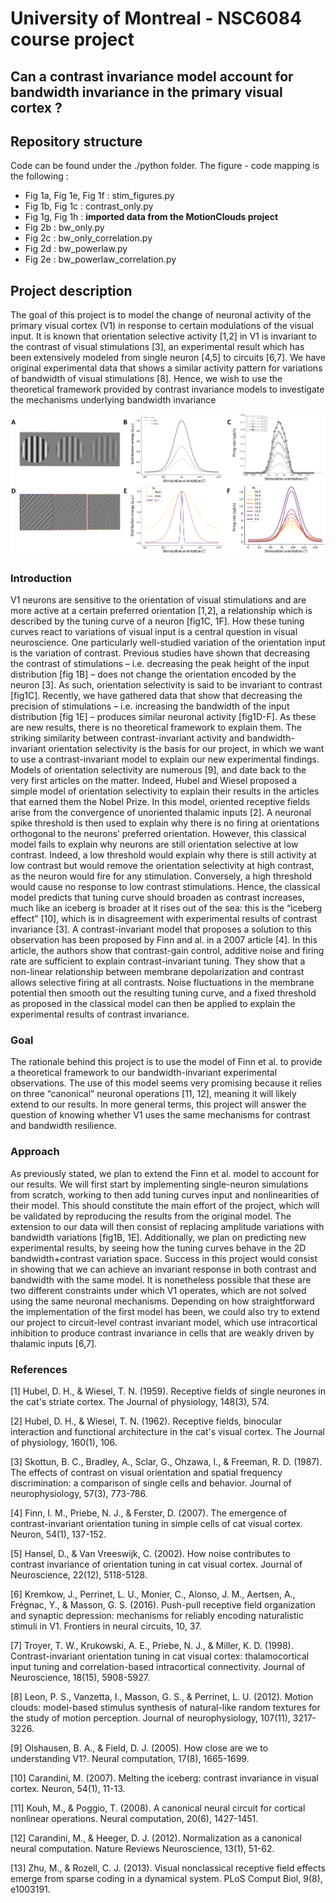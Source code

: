 # University of Montreal - NSC6084 course project
## Can a contrast invariance model account for bandwidth invariance in the primary visual cortex ?
## Repository structure
Code can be found under the ./python folder. The figure - code mapping is the following :
* Fig 1a, Fig 1e, Fig 1f : stim_figures.py
* Fig 1b, Fig 1c : contrast_only.py
* Fig 1g, Fig 1h : **imported data from the MotionClouds project**
* Fig 2b : bw_only.py
* Fig 2c : bw_only_correlation.py
* Fig 2d : bw_powerlaw.py
* Fig 2e : bw_powerlaw_correlation.py



## Project description
The goal of this project is to model the change of neuronal activity of the primary visual cortex (V1) in response to certain modulations of the visual input. It is known that orientation selective activity [1,2] in V1 is invariant to the contrast of visual stimulations [3], an experimental result which has been extensively modeled from single neuron [4,5] to circuits [6,7]. We have original experimental data that shows a similar activity pattern for variations of bandwidth of visual stimulations [8]. Hence, we wish to use the theoretical framework provided by contrast invariance models to investigate the mechanisms underlying bandwidth invariance

![Could not display figure 1](./misc/stim.png)

### Introduction
V1 neurons are sensitive to the orientation of visual stimulations and are more active at a certain preferred orientation [1,2], a relationship which is described by the tuning curve of a neuron [fig1C, 1F]. How these tuning curves react to variations of visual input is a central question in visual neuroscience. One particularly well-studied variation of the orientation input is the variation of contrast. Previous studies have shown that decreasing the contrast of stimulations – i.e. decreasing the peak height of the input distribution [fig 1B] – does not change the orientation encoded by the neuron [3]. As such, orientation selectivity is said to be invariant to contrast [fig1C]. Recently, we have gathered data that show that decreasing the precision of stimulations – i.e. increasing the bandwidth of the input distribution [fig 1E] – produces similar neuronal activity [fig1D-F]. As these are new results, there is no theoretical framework to explain them. The striking similarity between contrast-invariant activity and bandwidth-invariant orientation selectivity is the basis for our project, in which we want to use a contrast-invariant model to explain our new experimental findings.
Models of orientation selectivity are numerous [9], and date back to the very first articles on the matter. Indeed, Hubel and Wiesel proposed a simple model of orientation selectivity to explain their results in the articles that earned them the Nobel Prize. In this model, oriented receptive fields arise from the convergence of unoriented thalamic inputs [2]. A neuronal spike threshold is then used to explain why there is no firing at orientations orthogonal to the neurons’ preferred orientation. However, this classical model fails to explain why neurons are still orientation selective at low contrast. Indeed, a low threshold would explain why there is still activity at low contrast but would remove the orientation selectivity at high contrast, as the neuron would fire for any stimulation. Conversely, a high threshold would cause no response to low contrast stimulations. Hence, the classical model predicts that tuning curve should broaden as contrast increases, much like an iceberg is broader at it rises out of the sea: this is the “iceberg effect” [10], which is in disagreement with experimental results of contrast invariance [3].
A contrast-invariant model that proposes a solution to this observation has been proposed by Finn and al. in a 2007 article [4]. In this article, the authors show that contrast-gain control, additive noise and firing rate are sufficient to explain contrast-invariant tuning. They show that a non-linear relationship between membrane depolarization and contrast allows selective firing at all contrasts. Noise fluctuations in the membrane potential then smooth out the resulting tuning curve, and a fixed threshold as proposed in the classical model can then be applied to explain the experimental results of contrast invariance.

### Goal
The rationale behind this project is to use the model of Finn et al. to provide a theoretical framework to our bandwidth-invariant experimental observations. The use of this model seems very promising because it relies on three “canonical” neuronal operations [11, 12], meaning it will likely extend to our results. In more general terms, this project will answer the question of knowing whether V1 uses the same mechanisms for contrast and bandwidth resilience.

### Approach
As previously stated, we plan to extend the Finn et al. model to account for our results. We will first start by implementing single-neuron simulations from scratch, working to then add tuning curves input and nonlinearities of their model. This should constitute the main effort of the project, which will be validated by reproducing the results from the original model. The extension to our data will then consist of replacing amplitude variations with bandwidth variations [fig1B, 1E]. Additionally, we plan on predicting new experimental results, by seeing how the tuning curves behave in the 2D bandwidth+contrast variation space.
Success in this project would consist in showing that we can achieve an invariant response in both contrast and bandwidth with the same model. It is nonetheless possible that these are two different constraints under which V1 operates, which are not solved using the same neuronal mechanisms. Depending on how straightforward the implementation of the first model has been, we could also try to extend our project to circuit-level contrast invariant model, which use intracortical inhibition to produce contrast invariance in cells that are weakly driven by thalamic inputs [6,7].

### References
[1] Hubel, D. H., & Wiesel, T. N. (1959). Receptive fields of single neurones in the cat's striate cortex. The Journal of physiology, 148(3), 574.

[2] Hubel, D. H., & Wiesel, T. N. (1962). Receptive fields, binocular interaction and functional architecture in the cat's visual cortex. The Journal of physiology, 160(1), 106.

[3] Skottun, B. C., Bradley, A., Sclar, G., Ohzawa, I., & Freeman, R. D. (1987). The effects of contrast on visual orientation and spatial frequency discrimination: a comparison of single cells and behavior. Journal of neurophysiology, 57(3), 773-786.

[4] Finn, I. M., Priebe, N. J., & Ferster, D. (2007). The emergence of contrast-invariant orientation tuning in simple cells of cat visual cortex. Neuron, 54(1), 137-152.

[5] Hansel, D., & Van Vreeswijk, C. (2002). How noise contributes to contrast invariance of orientation tuning in cat visual cortex. Journal of Neuroscience, 22(12), 5118-5128.

[6] Kremkow, J., Perrinet, L. U., Monier, C., Alonso, J. M., Aertsen, A., Frégnac, Y., & Masson, G. S. (2016). Push-pull receptive field organization and synaptic depression: mechanisms for reliably encoding naturalistic stimuli in V1. Frontiers in neural circuits, 10, 37.

[7] Troyer, T. W., Krukowski, A. E., Priebe, N. J., & Miller, K. D. (1998). Contrast-invariant orientation tuning in cat visual cortex: thalamocortical input tuning and correlation-based intracortical connectivity. Journal of Neuroscience, 18(15), 5908-5927.

[8] Leon, P. S., Vanzetta, I., Masson, G. S., & Perrinet, L. U. (2012). Motion clouds: model-based stimulus synthesis of natural-like random textures for the study of motion perception. Journal of neurophysiology, 107(11), 3217-3226.

[9] Olshausen, B. A., & Field, D. J. (2005). How close are we to understanding V1?. Neural computation, 17(8), 1665-1699.

[10] Carandini, M. (2007). Melting the iceberg: contrast invariance in visual cortex. Neuron, 54(1), 11-13.

[11] Kouh, M., & Poggio, T. (2008). A canonical neural circuit for cortical nonlinear operations. Neural computation, 20(6), 1427-1451.

[12] Carandini, M., & Heeger, D. J. (2012). Normalization as a canonical neural computation. Nature Reviews Neuroscience, 13(1), 51-62.

[13] Zhu, M., & Rozell, C. J. (2013). Visual nonclassical receptive field effects emerge from sparse coding in a dynamical system. PLoS Comput Biol, 9(8), e1003191.
